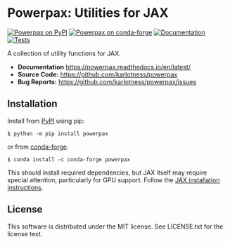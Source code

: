 # Powerpax: Utilities for JAX

[![Powerpax on PyPI](https://img.shields.io/pypi/v/powerpax)][pypi]
[![Powerpax on conda-forge](https://img.shields.io/conda/vn/conda-forge/powerpax.svg)][condaforge]
[![Documentation](https://readthedocs.org/projects/powerpax/badge/?version=latest)][docs]
[![Tests](https://github.com/karlotness/powerpax/actions/workflows/test.yml/badge.svg)][tests]

A collection of utility functions for JAX.

- **Documentation** https://powerpax.readthedocs.io/en/latest/
- **Source Code:** https://github.com/karlotness/powerpax
- **Bug Reports:** https://github.com/karlotness/powerpax/issues

## Installation
Install from [PyPI][pypi] using pip:
```console
$ python -m pip install powerpax
```
or from [conda-forge][condaforge]:
``` console
$ conda install -c conda-forge powerpax
```

This should install required dependencies, but JAX itself may require
special attention, particularly for GPU support.
Follow the [JAX installation instructions](https://jax.readthedocs.io/en/latest/installation.html).

## License
This software is distributed under the MIT license. See LICENSE.txt
for the license text.

[pypi]: https://pypi.org/project/powerpax/
[condaforge]: https://anaconda.org/conda-forge/powerpax
[docs]: https://powerpax.readthedocs.io/en/latest/
[tests]: https://github.com/karlotness/powerpax/actions/workflows/test.yml
